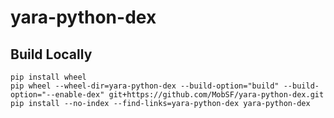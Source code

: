 # yara-python-dex


## Build Locally

```
pip install wheel
pip wheel --wheel-dir=yara-python-dex --build-option="build" --build-option="--enable-dex" git+https://github.com/MobSF/yara-python-dex.git
pip install --no-index --find-links=yara-python-dex yara-python-dex
```
